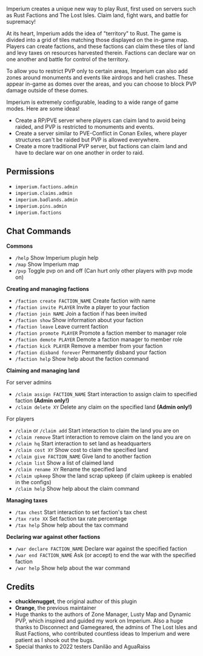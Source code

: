 Imperium creates a unique new way to play Rust, first used on servers such as Rust Factions and The Lost Isles. Claim land, fight wars, and battle for supremacy!

At its heart, Imperium adds the idea of "territory" to Rust. The game is divided into a grid of tiles matching those displayed on the in-game map. Players can create factions, and these factions can claim these tiles of land and levy taxes on resources harvested therein. Factions can declare war on one another and battle for control of the territory.

To allow you to restrict PVP only to certain areas, Imperium can also add zones around monuments and events like airdrops and heli crashes. These appear in-game as domes over the areas, and you can choose to block PVP damage outside of these domes.

Imperium is extremely configurable, leading to a wide range of game modes. Here are some ideas!

* Create a RP/PVE server where players can claim land to avoid being raided, and PVP is restricted to monuments and events.
* Create a server similar to PVE-Conflict in Conan Exiles, where player structures can't be raided but PVP is allowed everywhere.
* Create a more traditional PVP server, but factions can claim land and have to declare war on one another in order to raid.

## Permissions

* `imperium.factions.admin`
* `imperium.claims.admin`
* `imperium.badlands.admin`
* `imperium.pins.admin`
* `imperium.factions`
## Chat Commands
**Commons**
* `/help` Show Imperium plugin help
* `/map` Show Imperium map
* `/pvp` Toggle pvp on and off (Can hurt only other players with pvp mode on)

**Creating and managing factions**
* `/faction create FACTION_NAME` Create faction with name
* `/faction invite PLAYER` Invite a player to your faction
* `/faction join NAME` Join a faction if has been invited
* `/faction show` Show information about your faction
* `/faction leave` Leave current faction
* `/faction promote PLAYER` Promote a faction member to manager role
* `/faction demote PLAYER` Demote a faction manager to member role
* `/faction kick PLAYER` Remove a member from your faction
* `/faction disband forever` Permanently disband your faction
* `/faction help` Show help about the faction command

**Claiming and managing land**

For server admins
* `/claim assign FACTION_NAME` Start interaction to assign claim to specified faction **(Admin only!)**
* `/claim delete XY` Delete any claim on the specified land **(Admin only!)**

For players
* `/claim` or `/claim add` Start interaction to claim the land you are on
* `/claim remove` Start interaction to remove claim on the land you are on
* `/claim hq` Start interaction to set land as headquarters
* `/claim cost XY` Show cost to claim the specified land
* `/claim give FACTION_NAME` Give land to another faction
* `/claim list` Show a list of claimed land
* `/claim rename XY` Rename the specified land
* `/claim upkeep` Show the land scrap upkeep (if claim upkeep is enabled in the configs)
* `/claim help` Show help about the claim command

**Managing taxes**
* `/tax chest` Start interaction to set faction's tax chest
* `/tax rate XX` Set faction tax rate percentage
* `/tax help` Show help about the tax command

**Declaring war against other factions**
* `/war declare FACTION_NAME` Declare war against the specified faction
* `/war end FACTION_NAME` Ask (or accept) to end the war with the specified faction
* `/war help` Show help about the war command

## Credits
- **chucklenugget**, the original author of this plugin 
- **Orange**, the previous maintainer
- Huge thanks to the authors of Zone Manager, Lusty Map and Dynamic PVP, which inspired and guided my work on Imperium. Also a huge thanks to Disconnect and Gamegeared, the admins of The Lost Isles and Rust Factions, who contributed countless ideas to Imperium and were patient as I shook out the bugs.
- Special thanks to 2022 testers Danilão and AguaRaiss